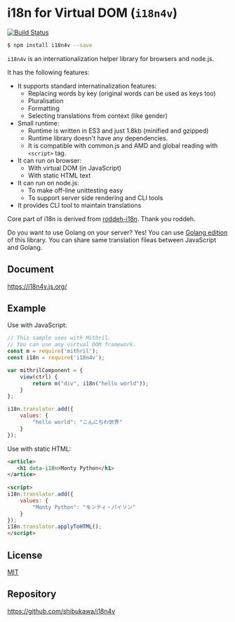 # i18n for Virtual DOM (``i18n4v``)

[![Build Status](https://secure.travis-ci.org/shibukawa/i18n4v.png?branch=master)](http://travis-ci.org/shibukawa/i18n4v)

```sh
$ npm install i18n4v --save
```

``i18n4v`` is an internationalization helper library for browsers and node.js.

It has the following features:

* It supports standard internatinalization features:
  * Replacing words by key (original words can be used as keys too)
  * Pluralisation
  * Formatting
  * Selecting translations from context (like gender)
* Small runtime:
  * Runtime is written in ES3 and just 1.8kb (minified and gzipped)
  * Runtime library doesn't have any dependencies.
  * It is compatible with common.js and AMD and global reading with ``<script>`` tag.
* It can run on browser:
  * With virtual DOM (in JavaScript)
  * With static HTML text
* It can run on node.js:
  * To make off-line unittesting easy
  * To support server side rendering and CLI tools
* It provides CLI tool to maintain translations

Core part of i18n is derived from [roddeh-i18n](http://i18njs.com/). Thank you roddeh.

Do you want to use Golang on your server? Yes! You can use [Golang edition](https://godoc.org/github.com/shibukawa/i18n4v) of this library.
You can share same translation fileas between JavaScript and Golang.

## Document

https://i18n4v.js.org/

## Example

Use with JavaScript:

```js
// This sample uses with Mithril.
// You can use any virtual DOM framework.
const m = require('mithril');
const i18n = require('i18n4v');

var mithrilComponent = {
    view(ctrl) {
        return m("div", i18n("hello world"));
    }
};

i18n.translator.add({
    values: {
        "hello world": "こんにちわ世界"
    }
});
```

Use with static HTML:

```html
<article>
   <h1 data-i18n>Monty Python</h1>
</artice>
    
<script>
i18n.translator.add({
    values: {
        "Monty Python": "モンティ・パイソン"
    }
});
i18n.translator.applyToHTML();
</script>
```

## License

[MIT](https://shibu.mit-license.org/)

## Repository

https://github.com/shibukawa/i18n4v
